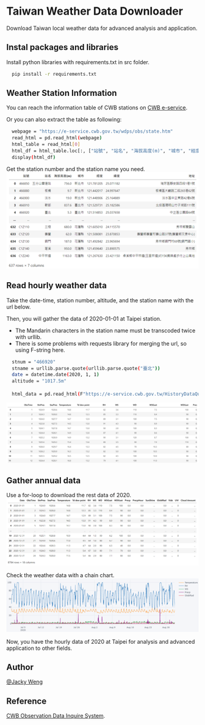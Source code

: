 # Taiwan Weather Data Downloader
Download Taiwan local weather data for advanced analysis and application.

## Instal packages and libraries
Install python libraries with requirements.txt in src folder.

```bash
  pip install -r requirements.txt
```

## Weather Station Information
You can reach the information table of CWB stations on [CWB e-service](https://e-service.cwb.gov.tw/wdps/obs/state.htm).

Or you can also extract the table as following:

```bash
  webpage = "https://e-service.cwb.gov.tw/wdps/obs/state.htm"
  read_html = pd.read_html(webpage)
  html_table = read_html[0]
  html_df = html_table.loc[:, ["站號", "站名", "海拔高度(m)", "城市", "經度", "緯度", "地址"]]
  display(html_df)
```

Get the station number and the station name you need.
![information table](https://github.com/JackyWeng526/Taiwan_Weather_Data/blob/main/docs/station_info_table.PNG)

## Read hourly weather data
Take the date-time, station number, altitude, and the station name with the url below.

Then, you will gather the data of 2020-01-01 at Taipei station.
* The Mandarin characters in the station name must be transcoded twice with urllib.
* There is some problems with requests library for merging the url, so using F-string here.

```bash
  stnum = "466920"
  stname = urllib.parse.quote(urllib.parse.quote("臺北"))
  date = datetime.date(2020, 1, 1)
  altitude = "1017.5m"
  
  html_data = pd.read_html(F"https://e-service.cwb.gov.tw/HistoryDataQuery/DayDataController.do?command=viewMain&station={stnum}&stname={stname}&datepicker={date}&altitude={altitude}")
```
![hourly data](https://github.com/JackyWeng526/Taiwan_Weather_Data/blob/main/docs/Taipei_weather_data_20200101_table.PNG)

## Gather annual data
Use a for-loop to download the rest data of 2020.
![annual data](https://github.com/JackyWeng526/Taiwan_Weather_Data/blob/main/docs/Taipei_weather_data_2020_table.PNG)

Check the weather data with a chain chart.
![chain chart](https://github.com/JackyWeng526/Taiwan_Weather_Data/blob/main/docs/Taipei_weather_data_plot.PNG)

Now, you have the hourly data of 2020 at Taipei for analysis and advanced application to other fields.

## Author
[@Jacky Weng](https://github.com/JackyWeng526)

## Reference
[CWB Observation Data Inquire System](https://e-service.cwb.gov.tw/HistoryDataQuery/).
